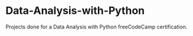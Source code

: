 # Data-Analysis-with-Python
Projects done for a Data Analysis with Python freeCodeCamp certification.
